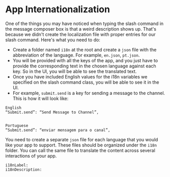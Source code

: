 # App Internationalization

One of the things you may have noticed when typing the slash command in the message composer box is that a weird description shows up. That's because we didn't create the localization file with proper entries for our slash command. Here's what you need to do:&#x20;

* Create a folder named `i18n` at the root and create a `json` file with the abbreviation of the language. For example, `en.json`, `pt.json`.
* You will be provided with all the keys of the app, and you just have to provide the corresponding text in the chosen language against each key. So in the UI, you will be able to see the translated text.&#x20;
* Once you have included English values for the i18n variables we specified on the slash command class, you will be able to see it in the UI.&#x20;
* For example, `submit.send` is a key for sending a message to the channel. This is how it will look like:&#x20;

```
English
“Submit.send”: “Send Message to Channel”,


Portuguese
“Submit.send”: “enviar mensagem para o canal”,
```

You need to create a separate `json` file for each language that you would like your app to support. These files should be organized under the `i18n` folder. You can call the same file to translate the content across several interactions of your app.&#x20;

```
i18nLabel: 
i18nDescription: 

```
